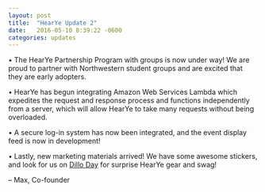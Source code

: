 ```yaml
---
layout: post
title:  "HearYe Update 2"
date:   2016-05-10 8:39:22 -0600
categories: updates
---
```


•	The HearYe Partnership Program with groups is now under way! We are proud to partner with Northwestern student groups and are excited that they are early adopters.

•	HearYe has begun integrating Amazon Web Services Lambda which expedites the request and response process and functions independently from a server, which will allow HearYe to take many requests without being overloaded.

•	A secure log-in system has now been integrated, and the event display feed is now in development!

•	Lastly, new marketing materials arrived! We have some awesome stickers, and look for us on [Dillo Day](http://dilloday.com) for surprise HearYe gear and swag!


– Max, Co-founder
